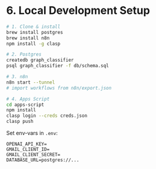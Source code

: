# 6. Local Development Setup

```bash
# 1. Clone & install
brew install postgres
brew install n8n
npm install -g clasp

# 2. Postgres
createdb graph_classifier
psql graph_classifier -f db/schema.sql

# 3. n8n
n8n start --tunnel
# import workflows from n8n/export.json

# 4. Apps Script
cd apps-script
npm install
clasp login --creds creds.json
clasp push
```

Set env-vars in `.env`:

```
OPENAI_API_KEY=
GMAIL_CLIENT_ID=
GMAIL_CLIENT_SECRET=
DATABASE_URL=postgres://...
```